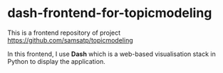 # dash-frontend-for-topicmodeling
This is a frontend repository of project https://github.com/samsatp/topicmodeling

In this frontend, I use **Dash** which is a web-based visualisation stack in Python to display the application.
